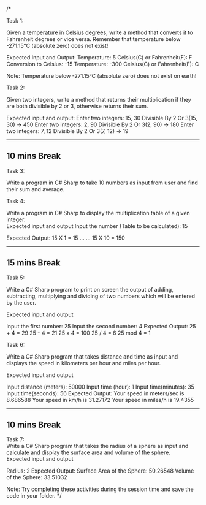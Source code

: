 /*

Task 1: 

Given a temperature in Celsius degrees, write a method that converts it to Fahrenheit degrees or vice versa. 
Remember that temperature below -271.15°C (absolute zero) does not exist! 

Expected Input and Output: 
Temperature: 5
Celsius(C) or Fahrenheit(F): F
Conversion to Celsius:  -15
Temperature: -300
Celsius(C) or Fahrenheit(F): C

Note: Temperature below -271.15°C (absolute zero) does not exist on earth! 

 

Task 2:  

Given two integers, write a method that 
returns their multiplication if they are both divisible by 2 or 3,
otherwise returns their sum. 

Expected input and output: 
Enter two integers: 15, 30
Divisible By 2 Or 3(15, 30) → 450
Enter two integers: 2, 90
Divisible By 2 Or 3(2, 90) → 180
Enter two integers: 7, 12
Divisible By 2 Or 3(7, 12) → 19 

--------------------------------------------------------------------------------------------------------
10 mins Break 
--------------------------------------------------------------------------------------------------------
 
Task 3: 

Write a program in C# Sharp to take 10 numbers as input from user and find their sum and average. 

 

Task 4: 

Write a program in C# Sharp to display the multiplication table of a given integer.  
Expected input and output 
Input the number (Table to be calculated): 15 

Expected Output: 
15 X 1 = 15 
... 
... 
15 X 10 = 150 

--------------------------------------------------------------------------------------------------------
15 mins Break 
--------------------------------------------------------------------------------------------------------
 
Task 5: 

Write a C# Sharp program to print on screen the output of adding, subtracting, multiplying and dividing of two numbers which will be entered by the user.  

Expected input and output 

Input the first number: 25 
Input the second number: 4 
Expected Output: 
25 + 4 = 29 
25 - 4 = 21 
25 x 4 = 100 
25 / 4 = 6 
25 mod 4 = 1 

 
Task 6: 

Write a C# Sharp program that takes distance and time as input and displays the speed in kilometers per hour and miles per hour.  

Expected input and output 

Input distance (meters): 50000 
Input time (hour): 1 
Input time(minutes): 35 
Input time(seconds): 56 
Expected Output: 
Your speed in meters/sec is 8.686588 
Your speed in km/h is 31.27172 
Your speed in miles/h is 19.4355

--------------------------------------------------------------------------------------------------------
10 mins Break 
--------------------------------------------------------------------------------------------------------
 
Task 7:  
Write a C# Sharp program that takes the radius of a sphere as input and calculate and display the surface area and volume of the sphere.   
Expected input and output 

Radius: 2 
Expected Output: 
Surface Area of the Sphere: 50.26548 
Volume of the Sphere: 33.51032 

Note: Try completing these activities during the session time and save the code in your folder. 
*/